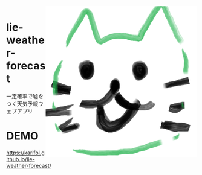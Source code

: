 <img src="icon.png" align="right" />

# lie-weather-forecast
一定確率で噓をつく天気予報ウェブアプリ

# DEMO
https://karifol.github.io/lie-weather-forecast/
